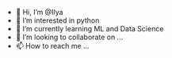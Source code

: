 - 👋 Hi, I’m @Ilya
- 👀 I’m interested in python
- 🌱 I’m currently learning ML and Data Science 
- 💞️ I’m looking to collaborate on ...
- 📫 How to reach me ...

<!---
Artivus2/Artivus2 is a ✨ special ✨ repository because its `README.md` (this file) appears on your GitHub profile.
You can click the Preview link to take a look at your changes.
--->
